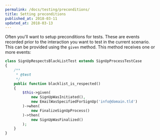 ```yaml
---
permalink: /docs/testing/preconditions/
title: Setting preconditions
published_at: 2018-03-11
updated_at: 2018-03-13
---
```


Often you'll want to setup preconditions for tests. These are events recorded prior
to the interaction you want to test in the current scenario. This can be provided
using the `given` method. This method receives one or more events:

```php
class SignUpRespectsBlackListTest extends SignUpProcessTestCase
{
    /**
     * @test
     */
    public function blacklist_is_respected()
    {
        $this->given(
            new SignUpWasInitiated(),
            new EmailWasSpecifiedForSignUp('info@domain.tld')
        )->when(
            new FinalizeSignUpProcess()
        )->then(
            new SignUpWasFinalized()
        );
    } 
}
```
